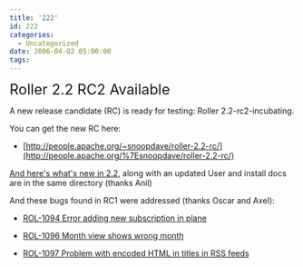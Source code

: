 ```yaml
---
title: '222'
id: 222
categories:
  - Uncategorized
date: 2006-04-02 05:00:00
tags:
---
```


<span style="font-size:180%;">Roller 2.2 RC2 Available</span>

A new release candidate (RC) is ready for testing: Roller 2.2-rc2-incubating.

You can get the new RC here:

*   [http://people.apache.org/~snoopdave/roller-2.2-rc/](http://people.apache.org/%7Esnoopdave/roller-2.2-rc/)

[And here's what's new in 2.2](http://rollerweblogger.org/wiki/Wiki.jsp?page=Roller_2.2_WhatsNew), along with an updated User and install docs are in the same directory (thanks Anil)

And these bugs found in RC1 were addressed (thanks Oscar and Axel):

*   [ROL-1094 Error adding new subscription in plane](http://opensource.atlassian.com/projects/roller/browse/ROL-1094)

*   [ROL-1096 Month view shows wrong month](http://opensource.atlassian.com/projects/roller/browse/ROL-1096)

*   [ROL-1097 Problem with encoded HTML in titles in RSS feeds](http://opensource.atlassian.com/projects/roller/browse/ROL-1097)